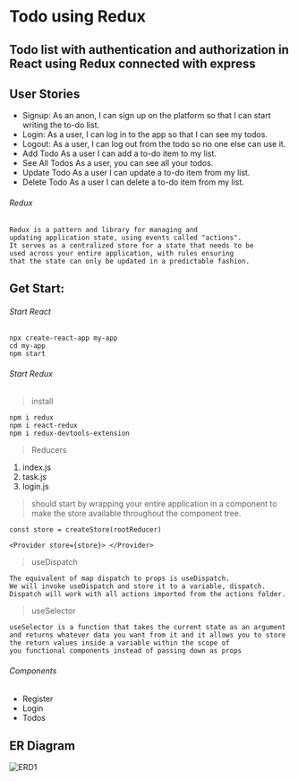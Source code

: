 # Todo using Redux
## Todo list with authentication and authorization in React using Redux connected with express

## User Stories

- Signup: As an anon, I can sign up on the platform so that I can start writing the to-do list.
- Login: As a user, I can log in to the app so that I can see my todos.
- Logout: As a user, I can log out from the todo so no one else can use it.
- Add Todo As a user I can add a to-do item to my list.
- See All Todos As a user, you can see all your todos.
- Update Todo As a user I can update a to-do item from my list.
- Delete Todo As a user I can delete a to-do item from my list.


###### Redux
```
Redux is a pattern and library for managing and 
updating application state, using events called "actions". 
It serves as a centralized store for a state that needs to be 
used across your entire application, with rules ensuring 
that the state can only be updated in a predictable fashion.
```

## Get Start:
###### Start React
```
npx create-react-app my-app
cd my-app
npm start
```


###### Start Redux
> install
```
npm i redux
npm i react-redux
npm i redux-devtools-extension
```

> Reducers
  1. index.js
  2. task.js
  3. login.js

> should start by wrapping your entire application in a <Provider> component to make the store available throughout the component tree.

```
const store = createStore(rootReducer)

<Provider store={store}> </Provider>
```

> useDispatch
```
The equivalent of map dispatch to props is useDispatch. 
We will invoke useDispatch and store it to a variable, dispatch. 
Dispatch will work with all actions imported from the actions folder. 
```
  
> useSelector
```
useSelector is a function that takes the current state as an argument 
and returns whatever data you want from it and it allows you to store 
the return values inside a variable within the scope of 
you functional components instead of passing down as props
```


###### Components
- Register
- Login
- Todos

## ER Diagram


  ![ERD1](https://user-images.githubusercontent.com/92247926/145235954-fc0dbec7-2bd1-40fa-bf3e-684c1adf1e49.png)
